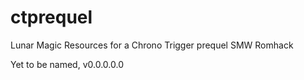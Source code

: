 # ctprequel
Lunar Magic Resources for a Chrono Trigger prequel SMW Romhack

Yet to be named, v0.0.0.0.0

